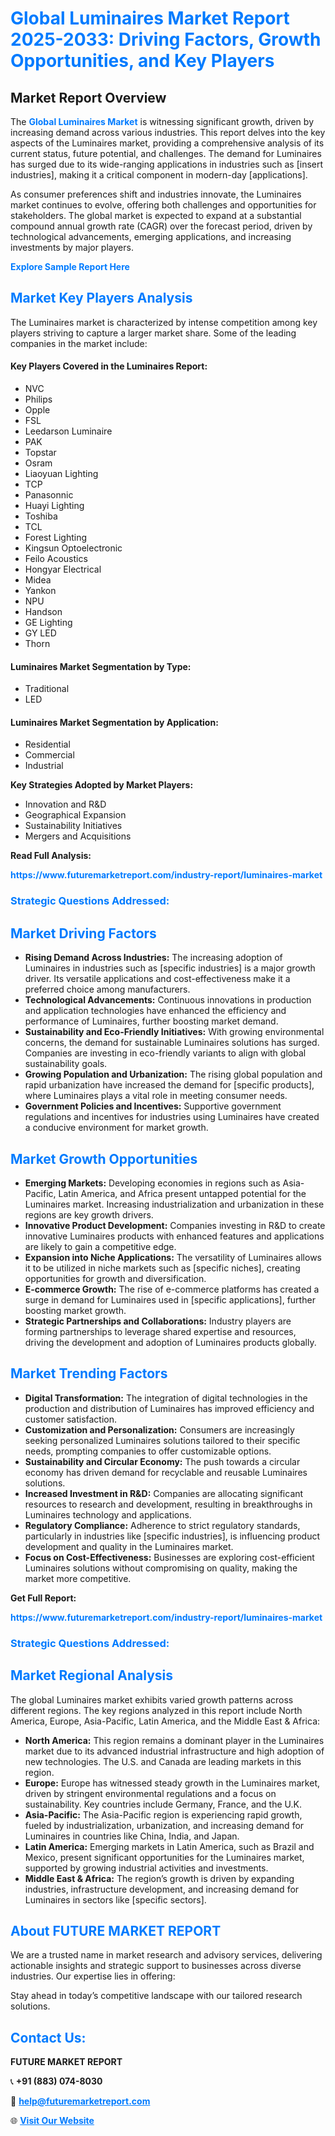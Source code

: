 <h1 style="color: #007BFF;">Global Luminaires Market Report 2025-2033: Driving Factors, Growth Opportunities, and Key Players</h1>

<section id="overview">
<h2>Market Report Overview</h2>
<p>The <a href="https://www.futuremarketreport.com/industry-report/luminaires-market" style="color: #007BFF; text-decoration: none;"><strong>Global Luminaires Market</strong></a> is witnessing significant growth, driven by increasing demand across various industries. This report delves into the key aspects of the Luminaires market, providing a comprehensive analysis of its current status, future potential, and challenges. The demand for Luminaires has surged due to its wide-ranging applications in industries such as [insert industries], making it a critical component in modern-day [applications].</p>
<p>As consumer preferences shift and industries innovate, the Luminaires market continues to evolve, offering both challenges and opportunities for stakeholders. The global market is expected to expand at a substantial compound annual growth rate (CAGR) over the forecast period, driven by technological advancements, emerging applications, and increasing investments by major players.</p>
</section>

<section id="overview">
<p><a href="https://www.futuremarketreport.com/request-sample/reportId=96683" style="color: #007BFF; text-decoration: none;"><strong>Explore Sample Report Here</strong></a></p>
</section>

<section id="key-players">
<h2 style="color: #007BFF;">Market Key Players Analysis</h2>
<p>The Luminaires market is characterized by intense competition among key players striving to capture a larger market share. Some of the leading companies in the market include:</p>
<h4>Key Players Covered in the Luminaires Report:</h4>
<ul><li>NVC</li><li>Philips</li><li>Opple</li><li>FSL</li><li>Leedarson Luminaire</li><li>PAK</li><li>Topstar</li><li>Osram</li><li>Liaoyuan Lighting</li><li>TCP</li><li>Panasonnic</li><li>Huayi Lighting</li><li>Toshiba</li><li>TCL</li><li>Forest Lighting</li><li>Kingsun Optoelectronic</li><li>Feilo Acoustics</li><li>Hongyar Electrical</li><li>Midea</li><li>Yankon</li><li>NPU</li><li>Handson</li><li>GE Lighting</li><li>GY LED</li><li>Thorn</li></ul>
<h4>Luminaires Market Segmentation by Type:</h4>
<ul><li>Traditional</li><li>LED</li></ul>

<h4>Luminaires Market Segmentation by Application:</h4>
<ul><li>Residential</li><li>Commercial</li><li>Industrial</li></ul>
<p><strong>Key Strategies Adopted by Market Players:</strong></p>
<ul>
<li>Innovation and R&D</li>
<li>Geographical Expansion</li>
<li>Sustainability Initiatives</li>
<li>Mergers and Acquisitions</li>
</ul>
</section>

<section>
<p><strong>Read Full Analysis: </strong></p><a href="https://www.futuremarketreport.com/industry-report/luminaires-market" style="color: #007BFF; text-decoration: none;"><strong>https://www.futuremarketreport.com/industry-report/luminaires-market</strong></a>
<h3 style="color: #007BFF;">Strategic Questions Addressed:</h3>
</section>

<section id="driving-factors">
<h2 style="color: #007BFF;">Market Driving Factors</h2>
<ul>
<li><strong>Rising Demand Across Industries:</strong> The increasing adoption of Luminaires in industries such as [specific industries] is a major growth driver. Its versatile applications and cost-effectiveness make it a preferred choice among manufacturers.</li>
<li><strong>Technological Advancements:</strong> Continuous innovations in production and application technologies have enhanced the efficiency and performance of Luminaires, further boosting market demand.</li>
<li><strong>Sustainability and Eco-Friendly Initiatives:</strong> With growing environmental concerns, the demand for sustainable Luminaires solutions has surged. Companies are investing in eco-friendly variants to align with global sustainability goals.</li>
<li><strong>Growing Population and Urbanization:</strong> The rising global population and rapid urbanization have increased the demand for [specific products], where Luminaires plays a vital role in meeting consumer needs.</li>
<li><strong>Government Policies and Incentives:</strong> Supportive government regulations and incentives for industries using Luminaires have created a conducive environment for market growth.</li>
</ul>
</section>

<section id="growth-opportunities">
<h2 style="color: #007BFF;">Market Growth Opportunities</h2>
<ul>
<li><strong>Emerging Markets:</strong> Developing economies in regions such as Asia-Pacific, Latin America, and Africa present untapped potential for the Luminaires market. Increasing industrialization and urbanization in these regions are key growth drivers.</li>
<li><strong>Innovative Product Development:</strong> Companies investing in R&D to create innovative Luminaires products with enhanced features and applications are likely to gain a competitive edge.</li>
<li><strong>Expansion into Niche Applications:</strong> The versatility of Luminaires allows it to be utilized in niche markets such as [specific niches], creating opportunities for growth and diversification.</li>
<li><strong>E-commerce Growth:</strong> The rise of e-commerce platforms has created a surge in demand for Luminaires used in [specific applications], further boosting market growth.</li>
<li><strong>Strategic Partnerships and Collaborations:</strong> Industry players are forming partnerships to leverage shared expertise and resources, driving the development and adoption of Luminaires products globally.</li>
</ul>
</section>

<section id="trending-factors">
<h2 style="color: #007BFF;">Market Trending Factors</h2>
<ul>
<li><strong>Digital Transformation:</strong> The integration of digital technologies in the production and distribution of Luminaires has improved efficiency and customer satisfaction.</li>
<li><strong>Customization and Personalization:</strong> Consumers are increasingly seeking personalized Luminaires solutions tailored to their specific needs, prompting companies to offer customizable options.</li>
<li><strong>Sustainability and Circular Economy:</strong> The push towards a circular economy has driven demand for recyclable and reusable Luminaires solutions.</li>
<li><strong>Increased Investment in R&D:</strong> Companies are allocating significant resources to research and development, resulting in breakthroughs in Luminaires technology and applications.</li>
<li><strong>Regulatory Compliance:</strong> Adherence to strict regulatory standards, particularly in industries like [specific industries], is influencing product development and quality in the Luminaires market.</li>
<li><strong>Focus on Cost-Effectiveness:</strong> Businesses are exploring cost-efficient Luminaires solutions without compromising on quality, making the market more competitive.</li>
</ul>
</section>

<section>
<p><strong>Get Full Report: </strong></p><a href="https://www.futuremarketreport.com/industry-report/luminaires-market" style="color: #007BFF; text-decoration: none;"><strong>https://www.futuremarketreport.com/industry-report/luminaires-market</strong></a>
<h3 style="color: #007BFF;">Strategic Questions Addressed:</h3>
</section>


<section id="regional-analysis">
<h2 style="color: #007BFF;">Market Regional Analysis</h2>
<p>The global Luminaires market exhibits varied growth patterns across different regions. The key regions analyzed in this report include North America, Europe, Asia-Pacific, Latin America, and the Middle East & Africa:</p>
<ul>
<li><strong>North America:</strong> This region remains a dominant player in the Luminaires market due to its advanced industrial infrastructure and high adoption of new technologies. The U.S. and Canada are leading markets in this region.</li>
<li><strong>Europe:</strong> Europe has witnessed steady growth in the Luminaires market, driven by stringent environmental regulations and a focus on sustainability. Key countries include Germany, France, and the U.K.</li>
<li><strong>Asia-Pacific:</strong> The Asia-Pacific region is experiencing rapid growth, fueled by industrialization, urbanization, and increasing demand for Luminaires in countries like China, India, and Japan.</li>
<li><strong>Latin America:</strong> Emerging markets in Latin America, such as Brazil and Mexico, present significant opportunities for the Luminaires market, supported by growing industrial activities and investments.</li>
<li><strong>Middle East & Africa:</strong> The region’s growth is driven by expanding industries, infrastructure development, and increasing demand for Luminaires in sectors like [specific sectors].</li>
</ul>
</section>

<footer>
<h2 style="color: #007BFF;">About FUTURE MARKET REPORT</h2>
<p>We are a trusted name in market research and advisory services, delivering actionable insights and strategic support to businesses across diverse industries. Our expertise lies in offering:</p>

<p>Stay ahead in today’s competitive landscape with our tailored research solutions.</p>

<h2 style="color: #007BFF;">Contact Us:</h2>
<p><strong>FUTURE MARKET REPORT</strong></p>
<p>📞 <strong>+91 (883) 074-8030</strong></p>
<p>📧 <strong><a href="mailto:help@futuremarketreport.com" style="color: #007BFF;">help@futuremarketreport.com</a></strong></p>
<p>🌐 <strong><a href="https://www.futuremarketreport.com/" style="color: #007BFF;">Visit Our Website</a></strong></p>
</footer>